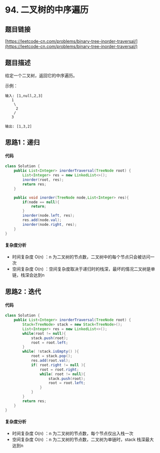 # 94. 二叉树的中序遍历
## 题目链接
[https://leetcode-cn.com/problems/binary-tree-inorder-traversal/](https://leetcode-cn.com/problems/binary-tree-inorder-traversal/)

## 题目描述
给定一个二叉树，返回它的中序遍历。

示例：
```
输入: [1,null,2,3]
   1
    \
     2
    /
   3

输出: [1,3,2]
```

## 思路1：递归
#### 代码
```java
class Solution {
    public List<Integer> inorderTraversal(TreeNode root) {
        List<Integer> res = new LinkedList<>();
        inorder(root, res);
        return res;
    }

    public void inorder(TreeNode node,List<Integer> res){
        if(node == null){
            return;
        }
        inorder(node.left, res);
        res.add(node.val);
        inorder(node.right, res);
    }
}
```

#### 复杂度分析
 - 时间复杂度 O(n) ：n 为二叉树的节点数，二叉树中的每个节点只会被访问一次
 - 空间复杂度 O(n) ：空间复杂度取决于递归时的栈深，最坏的情况二叉树是单链，栈深会达到n

## 思路2：迭代
#### 代码
```java
class Solution {
    public List<Integer> inorderTraversal(TreeNode root) {
        Stack<TreeNode> stack = new Stack<TreeNode>();
        List<Integer> res = new LinkedList<>();
        while(root != null){
            stack.push(root);
            root = root.left;
        }
        while( !stack.isEmpty() ){
            root = stack.pop();
            res.add(root.val);
            if( root.right != null ){
                root = root.right;
                while( root != null){
                    stack.push(root);
                    root = root.left;
                }
            }
        }
        return res;
    }
}
```

#### 复杂度分析
 - 时间复杂度 O(n) ：n 为二叉树的节点数，每个节点仅出入栈一次
 - 空间复杂度 O(n) ：n 为二叉树的节点数，二叉树为单链时，stack 栈深最大达到n
